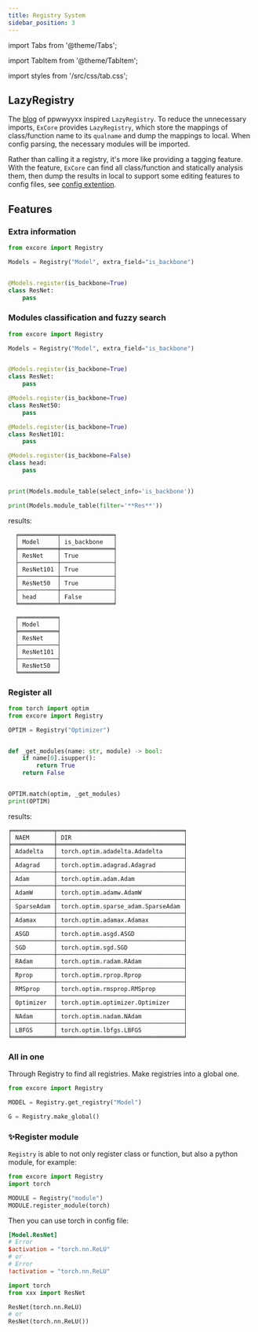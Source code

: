 ```yaml
---
title: Registry System
sidebar_position: 3
---
```


import Tabs from '@theme/Tabs';

import TabItem from '@theme/TabItem';

import styles from '/src/css/tab.css';

## LazyRegistry

The [blog](https://ppwwyyxx.com/blog/2023/Registration-Does-Not-Scale-Well/) of ppwwyyxx inspired `LazyRegistry`. To reduce the unnecessary imports, `ExCore` provides `LazyRegistry`, which store the mappings of class/function name to its `qualname` and dump the mappings to local. When config parsing, the necessary modules will be imported.

Rather than calling it a registry, it's more like providing a tagging feature. With the feature, `ExCore` can find all class/function and statically analysis them, then dump the results in local to support some editing features to config files, see [config extention](/docs/config/config_extention).

## Features

### Extra information

```python
from excore import Registry

Models = Registry("Model", extra_field="is_backbone")


@Models.register(is_backbone=True)
class ResNet:
    pass

```

### Modules classification and fuzzy search

```python
from excore import Registry

Models = Registry("Model", extra_field="is_backbone")


@Models.register(is_backbone=True)
class ResNet:
    pass

@Models.register(is_backbone=True)
class ResNet50:
    pass

@Models.register(is_backbone=True)
class ResNet101:
    pass

@Models.register(is_backbone=False)
class head:
    pass


print(Models.module_table(select_info='is_backbone'))

print(Models.module_table(filter='**Res**'))
```

results:

```
  ╒═══════════╤═══════════════╕
  │ Model     │ is_backbone   │
  ╞═══════════╪═══════════════╡
  │ ResNet    │ True          │
  ├───────────┼───────────────┤
  │ ResNet101 │ True          │
  ├───────────┼───────────────┤
  │ ResNet50  │ True          │
  ├───────────┼───────────────┤
  │ head      │ False         │
  ╘═══════════╧═══════════════╛

  ╒═══════════╕
  │ Model     │
  ╞═══════════╡
  │ ResNet    │
  ├───────────┤
  │ ResNet101 │
  ├───────────┤
  │ ResNet50  │
  ╘═══════════╛
```

### Register all

```python
from torch import optim
from excore import Registry

OPTIM = Registry("Optimizer")


def _get_modules(name: str, module) -> bool:
    if name[0].isupper():
        return True
    return False


OPTIM.match(optim, _get_modules)
print(OPTIM)
```

results:

```
╒════════════╤════════════════════════════════════╕
│ NAEM       │ DIR                                │
╞════════════╪════════════════════════════════════╡
│ Adadelta   │ torch.optim.adadelta.Adadelta      │
├────────────┼────────────────────────────────────┤
│ Adagrad    │ torch.optim.adagrad.Adagrad        │
├────────────┼────────────────────────────────────┤
│ Adam       │ torch.optim.adam.Adam              │
├────────────┼────────────────────────────────────┤
│ AdamW      │ torch.optim.adamw.AdamW            │
├────────────┼────────────────────────────────────┤
│ SparseAdam │ torch.optim.sparse_adam.SparseAdam │
├────────────┼────────────────────────────────────┤
│ Adamax     │ torch.optim.adamax.Adamax          │
├────────────┼────────────────────────────────────┤
│ ASGD       │ torch.optim.asgd.ASGD              │
├────────────┼────────────────────────────────────┤
│ SGD        │ torch.optim.sgd.SGD                │
├────────────┼────────────────────────────────────┤
│ RAdam      │ torch.optim.radam.RAdam            │
├────────────┼────────────────────────────────────┤
│ Rprop      │ torch.optim.rprop.Rprop            │
├────────────┼────────────────────────────────────┤
│ RMSprop    │ torch.optim.rmsprop.RMSprop        │
├────────────┼────────────────────────────────────┤
│ Optimizer  │ torch.optim.optimizer.Optimizer    │
├────────────┼────────────────────────────────────┤
│ NAdam      │ torch.optim.nadam.NAdam            │
├────────────┼────────────────────────────────────┤
│ LBFGS      │ torch.optim.lbfgs.LBFGS            │
╘════════════╧════════════════════════════════════╛
```

### All in one

Through Registry to find all registries. Make registries into a global one.

```python
from excore import Registry

MODEL = Registry.get_registry("Model")

G = Registry.make_global()
```

### ✨Register module

`Registry` is able to not only register class or function, but also a python module, for example:

```python
from excore import Registry
import torch

MODULE = Registry("module")
MODULE.register_module(torch)
```

Then you can use torch in config file:

<Tabs groupId='python'>
<TabItem value='toml'>

```toml
[Model.ResNet]
# Error
$activation = "torch.nn.ReLU"
# or
# Error
!activation = "torch.nn.ReLU"
```

</TabItem>

<TabItem value='python'>

```python
import torch
from xxx import ResNet

ResNet(torch.nn.ReLU)
# or
ResNet(torch.nn.ReLU())
```

</TabItem>

</Tabs>
